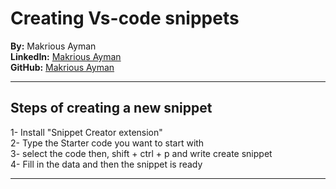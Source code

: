 # Creating Vs-code snippets

**By:** Makrious Ayman  
**LinkedIn:** [Makrious Ayman](https://www.linkedin.com/in/makrious-ayman-84985621b/)  
**GitHub:** [Makrious Ayman](https://github.com/MakCoder-2004)

---

## Steps of creating a new snippet

1- Install "Snippet Creator extension"   
2- Type the Starter code you want to start with  
3- select the code then, shift + ctrl + p and write create snippet  
4- Fill in the data and then the snippet is ready  

--- 

